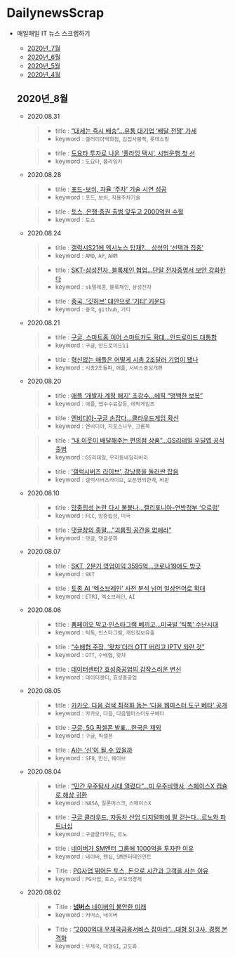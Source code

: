 # DailynewsScrap

  - 매일매일 IT 뉴스 스크랩하기
    - [2020년_7월](https://github.com/wjdrhkd456/DailynewsScrap/blob/master/2020%EB%85%84_7%EC%9B%94.md)
    - [2020년_6월](https://github.com/wjdrhkd456/DailynewsScrap/blob/master/2020%EB%85%84_6%EC%9B%94.md)
    - [2020년_5월](https://github.com/wjdrhkd456/DailynewsScrap/blob/master/2020%EB%85%84_5%EC%9B%94.md)
    - [2020년_4월](https://github.com/wjdrhkd456/DailynewsScrap/blob/master/2020%EB%85%84_4%EC%9B%94.md)
   
    ## 2020년_8월
    
    - 2020.08.31
      >- title : [“대세는 즉시 배송”…유통 대기업 ‘배달 전쟁’ 가세](http://www.bloter.net/archives/402921)
      >- keyword : `갤러리아백화점`, `김집사블랙`, `롯데쇼핑`
    
      >- title : [도요타 투자로 나온 ‘플라잉 택시’, 시범운행 첫 선](http://www.bloter.net/archives/402938)
      >- keyword : `도요타`, `플라잉카`
    
    - 2020.08.28
      >- title : [포드-보쉬, 자율 ‘주차’ 기술 시연 성공](http://www.bloter.net/archives/402639)
      >- keyword : `포드`, `보쉬`, `자율주차기술`
    
      >- title : [토스, 은행·증권 출범 앞두고 2000억원 수혈](http://www.bloter.net/archives/402673)
      >- keyword : `토스`
    
    - 2020.08.24
      >- title : [갤럭시S21에 엑시노스 탑재?… 삼성의 ‘선택과 집중’](http://www.bloter.net/archives/401663)
      >- keyword : `AMD`, `AP`, `ARM`
    
      >- title : [SKT-삼성전자, 블록체인 협업…단말 전자증명서 보안 강화한다](http://www.bloter.net/archives/401700)
      >- keyword : `sk텔레콤`, `블록체인`, `삼성전자`
    
      >- title : [중국, ‘깃허브’ 대안으로 ‘기티’ 키운다](http://www.bloter.net/archives/401738)
      >- keyword : `중국`, `github`, `기티`
    
    - 2020.08.21
      >- title : [구글, 스마트홈 이어 스마트카도 확대…안드로이드 대통합](http://www.bloter.net/archives/401555)
      >- keyword : `구글`, `안드로이드11`
    
      >- title : [혁신없는 애플은 어떻게 시총 2조달러 기업이 됐나](http://www.bloter.net/archives/401502)
      >- keyword : `시총2조돌파`, `애플`, `서비스중심개편`
    
    - 2020.08.20
      >- title : [애플 ‘개발자 계정 해지’ 초강수…에픽 “명백한 보복”](http://www.bloter.net/archives/401092)
      >- keyword : `애플`, `앱수수료갈등`, `에픽게임즈`
    
      >- title : [엔비디아-구글 손잡다…클라우드게임 확산](http://www.bloter.net/archives/401185)
      >- keyword : `엔비디아`, `지포스나우`, `크롬북`
    
      >- title : [“내 이웃이 배달해주는 편의점 상품”…GS리테일 우딜앱 공식 출범](http://www.bloter.net/archives/401277)
      >- keyword : `GS리테일`, `우리동네딜리버리`
    
      >- title : [‘갤럭시버즈 라이브’, 강낭콩을 둘러싼 잡음](http://www.bloter.net/archives/401287)
      >- keyword : `갤럭시버즈라이브`, `오픈형의한계`, `비판`
    
    - 2020.08.10
      >- title : [망중립성 논란 다시 불붙나…캘리포니아-연방정부 ‘으르렁’](http://www.bloter.net/archives/400012)
      >- keyword : `FCC`, `망중립성`, `미국`
    
      >- title : [댓글창의 종말…”괴롭힐 공간을 없애라”](http://www.bloter.net/archives/399986)
      >- keyword : `댓글`, `댓글문화`
    
    - 2020.08.07
      >- title : [SKT, 2분기 영업이익 3595억…코로나19에도 방긋](http://www.bloter.net/archives/399505)
      >- keyword : `SKT`
      
      >- title : [토종 AI ‘엑소브레인’ 사전 분석 넘어 일상언어로 확대](http://www.bloter.net/archives/399455)
      >- keyword : `ETRI`, `엑소브레인`, `AI`
    
    - 2020.08.06
      >- title : [폼페이오 막고·인스타그램 베끼고…미국발 ‘틱톡’ 수난시대](http://www.bloter.net/archives/399438)
      >- keyword : `틱톡`, `인스타그램`, `개인정보유출`
    
      >- title : [“수배협 주장, ‘왓챠’더러 OTT 버리고 IPTV 되란 것”](http://www.bloter.net/archives/399394)
      >- keyword : `OTT`, `수배협`, `왓챠`
    
      >- title : [데이터센터? 효성중공업의 갑작스러운 변신](http://www.bloter.net/archives/399359)
      >- keyword : `데이터센터`, `효성중공업`
      
    - 2020.08.05
      >- title : [카카오, 다음 검색 최적화 돕는 ‘다음 웹마스터 도구 베타’ 공개](http://www.bloter.net/archives/399136)
      >- keyword : `카카오`, `다음`, `다음웹마스터도구베타`
    
      >- title : [구글, 5G 픽셀폰 발표…한국은 제외](http://www.bloter.net/archives/399234)
      >- keyword : `구글`, `픽셀폰`
    
      >- title : [AI는 ‘신’이 될 수 있을까](http://www.bloter.net/archives/399161)
      >- keyword : `SF8`, `만신`, `웨이브`
    
    - 2020.08.04
      >- title : [“민간 우주탐사 시대 열렸다”…미 우주비행사, 스페이스X 캡슐로 해상 귀환](http://www.bloter.net/archives/398878)
      >- keyword : `NASA`, `일론머스크`, `스페이스X`
    
      >- title : [구글 클라우드, 자동차 산업 디지털화에 팔 걷는다…르노와 파트너십](http://www.bloter.net/archives/398998)
      >- keyword : `구글클라우드`, `르노`
    
      >- title : [네이버가 SM엔터 그룹에 1000억을 투자한 이유](http://www.bloter.net/archives/399010)
      >- keyword : `네이버`, `팬십`, `SM엔터테인먼트`
    
      >- Title : [PG사업 뛰어든 토스, 돈으로 시간과 고객을 사는 이유](http://www.bloter.net/archives/398968)
      >- keyword : `PG사업`, `토스`, `규모의경제`
    
    - 2020.08.02
      >- Title : [**넘버스** 네이버의 불안한 미래](http://www.bloter.net/archives/398683)
      >- keyword : `커머스`, `네이버`
    
      >- Title : [“2000억대 우체국금융서비스 잡아라”…대형 SI 3사, 경쟁 본격화](http://www.bloter.net/archives/398848)
      >- keyword : `우체국`, `대형SI`, `고도화`
